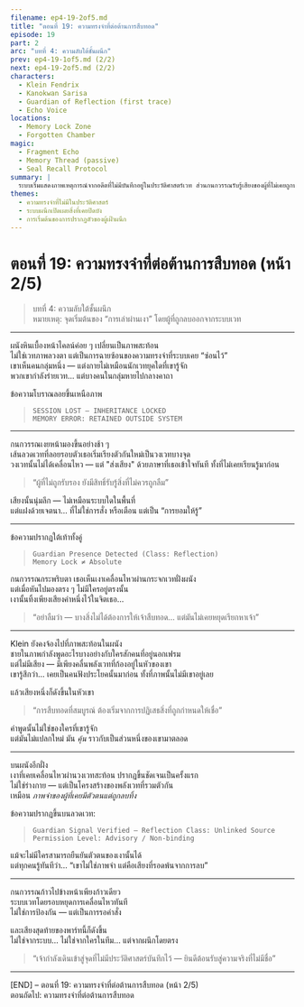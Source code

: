 ```yaml
---
filename: ep4-19-2of5.md
title: "ตอนที่ 19: ความทรงจำที่ต่อต้านการสืบทอด"
episode: 19
part: 2
arc: "บทที่ 4: ความลับใต้ชั้นผนึก"
prev: ep4-19-1of5.md (2/2)
next: ep4-19-2of5.md (2/2)
characters:
  - Klein Fendrix
  - Kanokwan Sarisa
  - Guardian of Reflection (first trace)
  - Echo Voice
locations:
  - Memory Lock Zone
  - Forgotten Chamber
magic:
  - Fragment Echo
  - Memory Thread (passive)
  - Seal Recall Protocol
summary: |
  ระบบเริ่มแสดงภาพเหตุการณ์จากอดีตที่ไม่มีบันทึกอยู่ในประวัติศาสตร์เวท ส่วนกนกวรรณรับรู้เสียงของผู้ที่ไม่เคยถูกพูดถึงในระบบมาก่อน และ Guardian of Reflection ทิ้งร่องรอยแรกผ่านวงเวทโบราณ
themes:
  - ความทรงจำที่ไม่มีในประวัติศาสตร์
  - ระบบผนึกเปิดเผยสิ่งที่เคยปิดบัง
  - การเริ่มต้นของการปรากฏตัวของผู้เฝ้าผนึก
---
```


# ตอนที่ 19: ความทรงจำที่ต่อต้านการสืบทอด (หน้า 2/5)

> บทที่ 4: ความลับใต้ชั้นผนึก  
> หมายเหตุ: จุดเริ่มต้นของ “การเล่าผ่านเงา” โดยผู้ที่ถูกลบออกจากระบบเวท

---

ผนังหินเบื้องหน้าไคลน์ค่อย ๆ เปลี่ยนเป็นภาพสะท้อน  
ไม่ใช่เวทภาพลวงตา แต่เป็นการฉายซ้อนของความทรงจำที่ระบบเคย “ซ่อนไว้”  
เขาเห็นคนกลุ่มหนึ่ง — แต่งกายไม่เหมือนนักเวทยุคใดที่เขารู้จัก  
พวกเขากำลังร่ายเวท... แต่บางคนในกลุ่มหายไปกลางคาถา

ข้อความโบราณลอยขึ้นเหนือภาพ

> `SESSION LOST — INHERITANCE LOCKED`  
> `MEMORY ERROR: RETAINED OUTSIDE SYSTEM`

---

กนกวรรณเงยหน้ามองขึ้นอย่างช้า ๆ  
เส้นลวดเวทที่ลอยรอบตัวเธอเริ่มเรียงตัวกันใหม่เป็นวงเวทบางจุด  
วงเวทนั้นไม่ได้เคลื่อนไหว — แต่ "ส่งเสียง" ด้วยภาษาที่เธอเข้าใจทันที ทั้งที่ไม่เคยเรียนรู้มาก่อน

> “ผู้ที่ไม่ถูกรับรอง ยังมีสิทธิ์รับรู้สิ่งที่ไม่ควรถูกลืม”

เสียงนั้นนุ่มลึก — ไม่เหมือนระบบใดในพื้นที่  
แต่แฝงด้วยเจตนา… ที่ไม่ใช่การสั่ง หรือเตือน แต่เป็น “การยอมให้รู้”

---

ข้อความปรากฏใต้เท้าทั้งคู่  
> `Guardian Presence Detected (Class: Reflection)`  
> `Memory Lock ≠ Absolute`

กนกวรรณกระพริบตา เธอเห็นเงาเคลื่อนไหวผ่านกระจกเวทฝั่งผนัง  
แต่เมื่อหันไปมองตรง ๆ ไม่มีใครอยู่ตรงนั้น  
เงานั้นทิ้งเพียงเสียงคำหนึ่งไว้ในจิตเธอ...

> “อย่าลืมว่า — บางสิ่งไม่ได้ต้องการให้เจ้าสืบทอด… แต่มันไม่เคยหยุดเรียกหาเจ้า”

---

Klein ยังคงจ้องไปที่ภาพสะท้อนในผนัง  
ชายในภาพกำลังพูดอะไรบางอย่างกับใครสักคนที่อยู่นอกเฟรม  
แต่ไม่มีเสียง — มีเพียงคลื่นพลังเวทที่ก้องอยู่ในหัวของเขา  
เขารู้สึกว่า… เคยเป็นคนฟังประโยคนั้นมาก่อน ทั้งที่ภาพนั้นไม่มีเขาอยู่เลย

แล้วเสียงหนึ่งก็ดังขึ้นในหัวเขา  
> “การสืบทอดที่สมบูรณ์ ต้องเริ่มจากการปฏิเสธสิ่งที่ถูกกำหนดให้เชื่อ”

คำพูดนั้นไม่ใช่ของใครที่เขารู้จัก  
แต่มันไม่แปลกใหม่ มัน *คุ้น* ราวกับเป็นส่วนหนึ่งของเขามาตลอด

---

บนผนังอีกฝั่ง  
เงาที่เคยเคลื่อนไหวผ่านวงเวทสะท้อน ปรากฏขึ้นชัดเจนเป็นครั้งแรก  
ไม่ใช่ร่างกาย — แต่เป็นโครงสร้างของพลังเวทที่รวมตัวกัน  
เหมือน *ภาพจำของผู้ที่เคยมีตัวตนแต่ถูกลบทิ้ง*

ข้อความปรากฏขึ้นบนลวดเวท:
> `Guardian Signal Verified — Reflection Class: Unlinked Source`  
> `Permission Level: Advisory / Non-binding`

แม้จะไม่มีใครสามารถยืนยันตัวตนของเงานั้นได้  
แต่ทุกคนรู้ทันทีว่า… “เขาไม่ใช่ภาพจำ แต่คือเสียงที่รอดพ้นจากการลบ”

---

กนกวรรณก้าวไปข้างหน้าเพียงก้าวเดียว  
ระบบเวทโดยรอบหยุดการเคลื่อนไหวทันที  
ไม่ใช่การป้องกัน — แต่เป็นการรอคำสั่ง

และเสียงสุดท้ายของพาร์ทนี้ก็ดังขึ้น  
ไม่ใช่จากระบบ… ไม่ใช่จากใครในทีม… แต่จากผนึกโดยตรง

> “เจ้ากำลังเดินเข้าสู่จุดที่ไม่มีประวัติศาสตร์บันทึกไว้ — ยินดีต้อนรับสู่ความจริงที่ไม่มีชื่อ”

---

[END] – ตอนที่ 19: ความทรงจำที่ต่อต้านการสืบทอด (หน้า 2/5)  
ตอนถัดไป: ความทรงจำที่ต่อต้านการสืบทอด